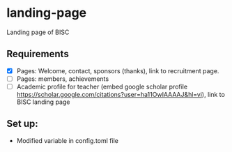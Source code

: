 # landing-page
Landing page of BISC

## Requirements
- [x] Pages: Welcome, contact, sponsors (thanks), link to recruitment page.
- [ ] Pages:  members, achievements
- [ ] Academic profile for teacher (embed google scholar profile https://scholar.google.com/citations?user=ha11OwIAAAAJ&hl=vi), link to BISC landing page
## Set up:
- Modified variable in config.toml file
